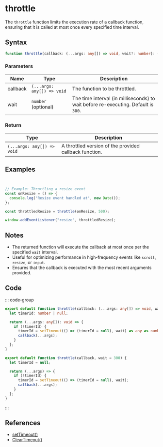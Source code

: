 # throttle

The `throttle` function limits the execution rate of a callback function, ensuring that it is called at most once every specified time interval.

## Syntax

```typescript
function throttle(callback: (...args: any[]) => void, wait?: number): (...args: any[]) => void
```

### Parameters

| Name      | Type                        | Description                                                     |
|-----------|-----------------------------|-----------------------------------------------------------------|
| callback  | `(...args: any[]) => void`  | The function to be throttled.                                   |
| wait      | `number` (optional)         | The time interval (in milliseconds) to wait before re-executing. Default is `300`. |

### Return

| Type                        | Description                                                   |
|-----------------------------|-------------------------------------------------------------|
| `(...args: any[]) => void`  | A throttled version of the provided callback function.       |

## Examples

```typescript


// Example: Throttling a resize event
const onResize = () => {
  console.log("Resize event handled at", new Date());
};

const throttledResize = throttle(onResize, 500);

window.addEventListener("resize", throttledResize);
```

## Notes

- The returned function will execute the callback at most once per the specified `wait` interval.
- Useful for optimizing performance in high-frequency events like `scroll`, `resize`, or `input`.
- Ensures that the callback is executed with the most recent arguments provided.

## Code

::: code-group
```typescript
export default function throttle(callback: (...args: any[]) => void, wait: number = 300): (...args: any[]) => void {
  let timerId: number | null;

  return (...args: any[]): void => {
    if (!timerId) {
      timerId = setTimeout(() => (timerId = null), wait) as any as number;
      callback(...args);
    }
  };
}
```

```javascript
export default function throttle(callback, wait = 300) {
  let timerId = null;

  return (...args) => {
    if (!timerId) {
      timerId = setTimeout(() => (timerId = null), wait);
      callback(...args);
    }
  };
}
```
:::

## References

- [setTimeout()](https://developer.mozilla.org/en-US/docs/Web/API/setTimeout)
- [ClearTimeout()](https://developer.mozilla.org/en-US/docs/Web/API/clearTimeout)